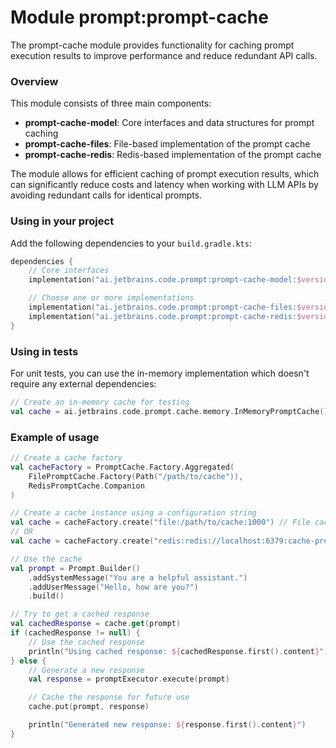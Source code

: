 # Module prompt:prompt-cache

The prompt-cache module provides functionality for caching prompt execution results to improve performance and reduce redundant API calls.

### Overview

This module consists of three main components:
- **prompt-cache-model**: Core interfaces and data structures for prompt caching
- **prompt-cache-files**: File-based implementation of the prompt cache
- **prompt-cache-redis**: Redis-based implementation of the prompt cache

The module allows for efficient caching of prompt execution results, which can significantly reduce costs and latency when working with LLM APIs by avoiding redundant calls for identical prompts.

### Using in your project

Add the following dependencies to your `build.gradle.kts`:

```kotlin
dependencies {
    // Core interfaces
    implementation("ai.jetbrains.code.prompt:prompt-cache-model:$version")

    // Choose one or more implementations
    implementation("ai.jetbrains.code.prompt:prompt-cache-files:$version") // For file-based caching
    implementation("ai.jetbrains.code.prompt:prompt-cache-redis:$version") // For Redis-based caching
}
```

### Using in tests

For unit tests, you can use the in-memory implementation which doesn't require any external dependencies:

```kotlin
// Create an in-memory cache for testing
val cache = ai.jetbrains.code.prompt.cache.memory.InMemoryPromptCache()
```

### Example of usage

```kotlin
// Create a cache factory
val cacheFactory = PromptCache.Factory.Aggregated(
    FilePromptCache.Factory(Path("/path/to/cache")),
    RedisPromptCache.Companion
)

// Create a cache instance using a configuration string
val cache = cacheFactory.create("file:/path/to/cache:1000") // File cache with 1000 max files
// OR
val cache = cacheFactory.create("redis:redis://localhost:6379:cache-prefix:86400") // Redis cache with 1 day TTL

// Use the cache
val prompt = Prompt.Builder()
    .addSystemMessage("You are a helpful assistant.")
    .addUserMessage("Hello, how are you?")
    .build()

// Try to get a cached response
val cachedResponse = cache.get(prompt)
if (cachedResponse != null) {
    // Use the cached response
    println("Using cached response: ${cachedResponse.first().content}")
} else {
    // Generate a new response
    val response = promptExecutor.execute(prompt)

    // Cache the response for future use
    cache.put(prompt, response)

    println("Generated new response: ${response.first().content}")
}
```
